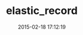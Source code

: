 ---
layout: post
title:  "elastic_record"
repo:   "data-axle/elastic_record"
date:   2015-02-18 17:12:19
gemurl: http://github.com/data-axle/elastic_record
---